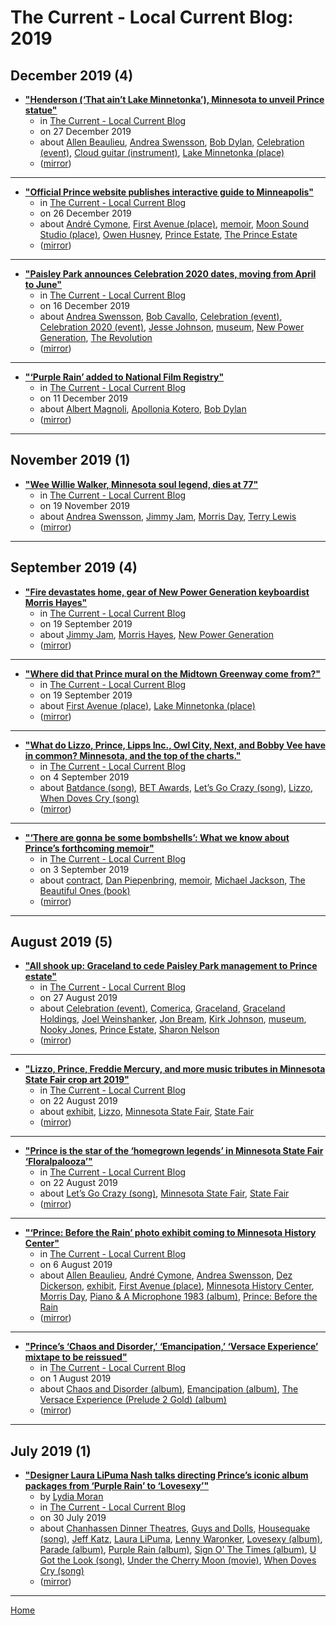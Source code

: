 # The Current - Local Current Blog: 2019

## December 2019 (4)

 - [**"Henderson (‘That ain’t Lake Minnetonka’), Minnesota to unveil Prince statue"**](https://blog.thecurrent.org/2019/12/henderson-that-aint-lake-minnetonka-minnesota-to-unveil-prince-statue/)
    - in [The Current - Local Current Blog](../../../publications/a-e/the-current-local-current-blog/index.md)
    - on 27 December 2019
    - about [Allen Beaulieu](../../../topics/allen-beaulieu/index.md), [Andrea Swensson](../../../topics/andrea-swensson/index.md), [Bob Dylan](../../../topics/bob-dylan/index.md), [Celebration (event)](../../../topics/event/celebration/index.md), [Cloud guitar (instrument)](../../../topics/instrument/cloud-guitar/index.md), [Lake Minnetonka (place)](../../../topics/place/lake-minnetonka/index.md)
    - ([mirror](https://web.archive.org/web/*/https://blog.thecurrent.org/2019/12/henderson-that-aint-lake-minnetonka-minnesota-to-unveil-prince-statue/))

----

 - [**"Official Prince website publishes interactive guide to Minneapolis"**](https://blog.thecurrent.org/2019/12/official-prince-website-publishes-interactive-guide-to-minneapolis/)
    - in [The Current - Local Current Blog](../../../publications/a-e/the-current-local-current-blog/index.md)
    - on 26 December 2019
    - about [André Cymone](../../../topics/andr-cymone/index.md), [First Avenue (place)](../../../topics/place/first-avenue/index.md), [memoir](../../../topics/memoir/index.md), [Moon Sound Studio (place)](../../../topics/place/moon-sound-studio/index.md), [Owen Husney](../../../topics/owen-husney/index.md), [Prince Estate](../../../topics/prince-estate/index.md), [The Prince Estate](../../../topics/the-prince-estate/index.md)
    - ([mirror](https://web.archive.org/web/*/https://blog.thecurrent.org/2019/12/official-prince-website-publishes-interactive-guide-to-minneapolis/))

----

 - [**"Paisley Park announces Celebration 2020 dates, moving from April to June"**](https://blog.thecurrent.org/2019/12/paisley-park-announces-celebration-2020-dates-moving-from-april-to-june/)
    - in [The Current - Local Current Blog](../../../publications/a-e/the-current-local-current-blog/index.md)
    - on 16 December 2019
    - about [Andrea Swensson](../../../topics/andrea-swensson/index.md), [Bob Cavallo](../../../topics/bob-cavallo/index.md), [Celebration (event)](../../../topics/event/celebration/index.md), [Celebration 2020 (event)](../../../topics/event/celebration-2020/index.md), [Jesse Johnson](../../../topics/jesse-johnson/index.md), [museum](../../../topics/museum/index.md), [New Power Generation](../../../topics/new-power-generation/index.md), [The Revolution](../../../topics/the-revolution/index.md)
    - ([mirror](https://web.archive.org/web/*/https://blog.thecurrent.org/2019/12/paisley-park-announces-celebration-2020-dates-moving-from-april-to-june/))

----

 - [**"‘Purple Rain’ added to National Film Registry"**](https://blog.thecurrent.org/2019/12/purple-rain-added-to-national-film-registry/)
    - in [The Current - Local Current Blog](../../../publications/a-e/the-current-local-current-blog/index.md)
    - on 11 December 2019
    - about [Albert Magnoli](../../../topics/albert-magnoli/index.md), [Apollonia Kotero](../../../topics/apollonia-kotero/index.md), [Bob Dylan](../../../topics/bob-dylan/index.md)
    - ([mirror](https://web.archive.org/web/*/https://blog.thecurrent.org/2019/12/purple-rain-added-to-national-film-registry/))

----

## November 2019 (1)

 - [**"Wee Willie Walker, Minnesota soul legend, dies at 77"**](https://blog.thecurrent.org/2019/11/wee-willie-walker-minneapolis-soul-legend-dies-at-77/)
    - in [The Current - Local Current Blog](../../../publications/a-e/the-current-local-current-blog/index.md)
    - on 19 November 2019
    - about [Andrea Swensson](../../../topics/andrea-swensson/index.md), [Jimmy Jam](../../../topics/jimmy-jam/index.md), [Morris Day](../../../topics/morris-day/index.md), [Terry Lewis](../../../topics/terry-lewis/index.md)
    - ([mirror](https://web.archive.org/web/*/https://blog.thecurrent.org/2019/11/wee-willie-walker-minneapolis-soul-legend-dies-at-77/))

----

## September 2019 (4)

 - [**"Fire devastates home, gear of New Power Generation keyboardist Morris Hayes"**](https://blog.thecurrent.org/2019/09/fire-devastates-home-gear-of-new-power-generation-keyboardist-morris-hayes/)
    - in [The Current - Local Current Blog](../../../publications/a-e/the-current-local-current-blog/index.md)
    - on 19 September 2019
    - about [Jimmy Jam](../../../topics/jimmy-jam/index.md), [Morris Hayes](../../../topics/morris-hayes/index.md), [New Power Generation](../../../topics/new-power-generation/index.md)
    - ([mirror](https://web.archive.org/web/*/https://blog.thecurrent.org/2019/09/fire-devastates-home-gear-of-new-power-generation-keyboardist-morris-hayes/))

----

 - [**"Where did that Prince mural on the Midtown Greenway come from?"**](https://blog.thecurrent.org/2019/09/where-did-that-prince-mural-on-the-midtown-greenway-come-from/)
    - in [The Current - Local Current Blog](../../../publications/a-e/the-current-local-current-blog/index.md)
    - on 19 September 2019
    - about [First Avenue (place)](../../../topics/place/first-avenue/index.md), [Lake Minnetonka (place)](../../../topics/place/lake-minnetonka/index.md)
    - ([mirror](https://web.archive.org/web/*/https://blog.thecurrent.org/2019/09/where-did-that-prince-mural-on-the-midtown-greenway-come-from/))

----

 - [**"What do Lizzo, Prince, Lipps Inc., Owl City, Next, and Bobby Vee have in common? Minnesota, and the top of the charts."**](https://blog.thecurrent.org/2019/09/what-do-lizzo-prince-lipps-inc-owl-city-next-and-bobby-vee-have-in-common-minnesota-and-the-top-of-the-charts/)
    - in [The Current - Local Current Blog](../../../publications/a-e/the-current-local-current-blog/index.md)
    - on 4 September 2019
    - about [Batdance (song)](../../../topics/song/batdance/index.md), [BET Awards](../../../topics/bet-awards/index.md), [Let’s Go Crazy (song)](../../../topics/song/let-s-go-crazy/index.md), [Lizzo](../../../topics/lizzo/index.md), [When Doves Cry (song)](../../../topics/song/when-doves-cry/index.md)
    - ([mirror](https://web.archive.org/web/*/https://blog.thecurrent.org/2019/09/what-do-lizzo-prince-lipps-inc-owl-city-next-and-bobby-vee-have-in-common-minnesota-and-the-top-of-the-charts/))

----

 - [**"‘There are gonna be some bombshells’: What we know about Prince’s forthcoming memoir"**](https://blog.thecurrent.org/2019/09/the-beautiful-ones-what-we-know-about-princes-forthcoming-memoir/)
    - in [The Current - Local Current Blog](../../../publications/a-e/the-current-local-current-blog/index.md)
    - on 3 September 2019
    - about [contract](../../../topics/contract/index.md), [Dan Piepenbring](../../../topics/dan-piepenbring/index.md), [memoir](../../../topics/memoir/index.md), [Michael Jackson](../../../topics/michael-jackson/index.md), [The Beautiful Ones (book)](../../../topics/book/the-beautiful-ones/index.md)
    - ([mirror](https://web.archive.org/web/*/https://blog.thecurrent.org/2019/09/the-beautiful-ones-what-we-know-about-princes-forthcoming-memoir/))

----

## August 2019 (5)

 - [**"All shook up: Graceland to cede Paisley Park management to Prince estate"**](https://blog.thecurrent.org/2019/08/all-shook-up-graceland-to-cede-paisley-park-management-to-prince-estate/)
    - in [The Current - Local Current Blog](../../../publications/a-e/the-current-local-current-blog/index.md)
    - on 27 August 2019
    - about [Celebration (event)](../../../topics/event/celebration/index.md), [Comerica](../../../topics/comerica/index.md), [Graceland](../../../topics/graceland/index.md), [Graceland Holdings](../../../topics/graceland-holdings/index.md), [Joel Weinshanker](../../../topics/joel-weinshanker/index.md), [Jon Bream](../../../topics/jon-bream/index.md), [Kirk Johnson](../../../topics/kirk-johnson/index.md), [museum](../../../topics/museum/index.md), [Nooky Jones](../../../topics/nooky-jones/index.md), [Prince Estate](../../../topics/prince-estate/index.md), [Sharon Nelson](../../../topics/sharon-nelson/index.md)
    - ([mirror](https://web.archive.org/web/*/https://blog.thecurrent.org/2019/08/all-shook-up-graceland-to-cede-paisley-park-management-to-prince-estate/))

----

 - [**"Lizzo, Prince, Freddie Mercury, and more music tributes in Minnesota State Fair crop art 2019"**](https://blog.thecurrent.org/2019/08/lizzo-prince-freddie-mercury-and-more-music-tributes-in-minnesota-state-fair-crop-art-2019/)
    - in [The Current - Local Current Blog](../../../publications/a-e/the-current-local-current-blog/index.md)
    - on 22 August 2019
    - about [exhibit](../../../topics/exhibit/index.md), [Lizzo](../../../topics/lizzo/index.md), [Minnesota State Fair](../../../topics/minnesota-state-fair/index.md), [State Fair](../../../topics/state-fair/index.md)
    - ([mirror](https://web.archive.org/web/*/https://blog.thecurrent.org/2019/08/lizzo-prince-freddie-mercury-and-more-music-tributes-in-minnesota-state-fair-crop-art-2019/))

----

 - [**"Prince is the star of the ‘homegrown legends’ in Minnesota State Fair ‘Floralpalooza’"**](https://blog.thecurrent.org/2019/08/prince-is-the-star-of-the-homegrown-legends-in-minnesota-state-fair-floralpalooza/)
    - in [The Current - Local Current Blog](../../../publications/a-e/the-current-local-current-blog/index.md)
    - on 22 August 2019
    - about [Let’s Go Crazy (song)](../../../topics/song/let-s-go-crazy/index.md), [Minnesota State Fair](../../../topics/minnesota-state-fair/index.md), [State Fair](../../../topics/state-fair/index.md)
    - ([mirror](https://web.archive.org/web/*/https://blog.thecurrent.org/2019/08/prince-is-the-star-of-the-homegrown-legends-in-minnesota-state-fair-floralpalooza/))

----

 - [**"‘Prince: Before the Rain’ photo exhibit coming to Minnesota History Center"**](https://blog.thecurrent.org/2019/08/prince-before-the-rain-photo-exhibit-coming-to-minnesota-history-center/)
    - in [The Current - Local Current Blog](../../../publications/a-e/the-current-local-current-blog/index.md)
    - on 6 August 2019
    - about [Allen Beaulieu](../../../topics/allen-beaulieu/index.md), [André Cymone](../../../topics/andr-cymone/index.md), [Andrea Swensson](../../../topics/andrea-swensson/index.md), [Dez Dickerson](../../../topics/dez-dickerson/index.md), [exhibit](../../../topics/exhibit/index.md), [First Avenue (place)](../../../topics/place/first-avenue/index.md), [Minnesota History Center](../../../topics/minnesota-history-center/index.md), [Morris Day](../../../topics/morris-day/index.md), [Piano & A Microphone 1983 (album)](../../../topics/album/piano-a-microphone-1983/index.md), [Prince: Before the Rain](../../../topics/prince-before-the-rain/index.md)
    - ([mirror](https://web.archive.org/web/*/https://blog.thecurrent.org/2019/08/prince-before-the-rain-photo-exhibit-coming-to-minnesota-history-center/))

----

 - [**"Prince’s ‘Chaos and Disorder,’ ‘Emancipation,’ ‘Versace Experience’ mixtape to be reissued"**](https://blog.thecurrent.org/2019/08/princes-chaos-and-disorder-emancipation-versace-experience-mixtape-to-be-reissued/)
    - in [The Current - Local Current Blog](../../../publications/a-e/the-current-local-current-blog/index.md)
    - on 1 August 2019
    - about [Chaos and Disorder (album)](../../../topics/album/chaos-and-disorder/index.md), [Emancipation (album)](../../../topics/album/emancipation/index.md), [The Versace Experience (Prelude 2 Gold) (album)](../../../topics/album/the-versace-experience-prelude-2-gold/index.md)
    - ([mirror](https://web.archive.org/web/*/https://blog.thecurrent.org/2019/08/princes-chaos-and-disorder-emancipation-versace-experience-mixtape-to-be-reissued/))

----

## July 2019 (1)

 - [**"Designer Laura LiPuma Nash talks directing Prince’s iconic album packages from ‘Purple Rain’ to ‘Lovesexy’"**](https://blog.thecurrent.org/2019/07/designer-laura-lipuma-nash-talks-directing-princes-iconic-album-packages-from-purple-rain-to-lovesexy/)
    - by [Lydia Moran](../../../authors/lydia-moran/index.md)
    - in [The Current - Local Current Blog](../../../publications/a-e/the-current-local-current-blog/index.md)
    - on 30 July 2019
    - about [Chanhassen Dinner Theatres](../../../topics/chanhassen-dinner-theatres/index.md), [Guys and Dolls](../../../topics/guys-and-dolls/index.md), [Housequake (song)](../../../topics/song/housequake/index.md), [Jeff Katz](../../../topics/jeff-katz/index.md), [Laura LiPuma](../../../topics/laura-lipuma/index.md), [Lenny Waronker](../../../topics/lenny-waronker/index.md), [Lovesexy (album)](../../../topics/album/lovesexy/index.md), [Parade (album)](../../../topics/album/parade/index.md), [Purple Rain (album)](../../../topics/album/purple-rain/index.md), [Sign O' The Times (album)](../../../topics/album/sign-o-the-times/index.md), [U Got the Look (song)](../../../topics/song/u-got-the-look/index.md), [Under the Cherry Moon (movie)](../../../topics/movie/under-the-cherry-moon/index.md), [When Doves Cry (song)](../../../topics/song/when-doves-cry/index.md)
    - ([mirror](https://web.archive.org/web/*/https://blog.thecurrent.org/2019/07/designer-laura-lipuma-nash-talks-directing-princes-iconic-album-packages-from-purple-rain-to-lovesexy/))

----

[Home](../index.md)
